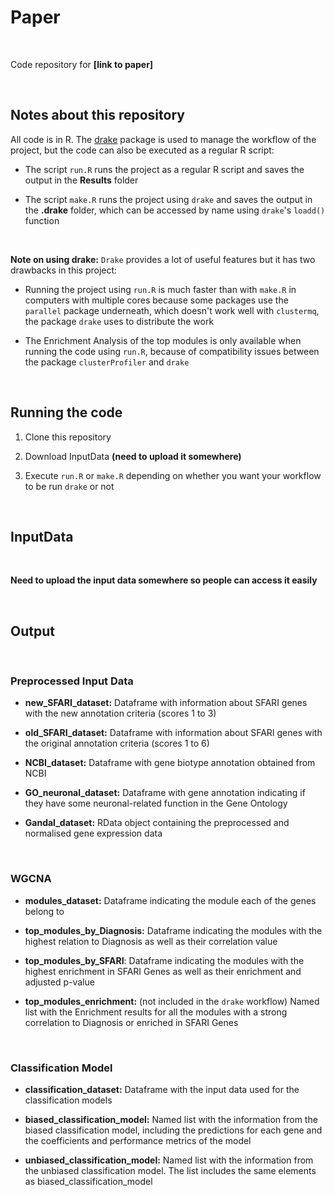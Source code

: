# Paper

<br>

Code repository for **[link to paper]**

<br>

## Notes about this repository

All code is in R. The [drake](https://github.com/ropensci/drake) package is used to manage the workflow of the project, but the code can also be executed as a regular R script:

- The script `run.R` runs the project as a regular R script and saves the output in the **Results** folder

- The script `make.R` runs the project using `drake` and saves the output in the **.drake** folder, which can be accessed by name using `drake`'s `loadd()` function

<br>

**Note on using drake:** `Drake` provides a lot of useful features but it has two drawbacks in this project:

- Running the project using `run.R` is much faster than with `make.R` in computers with multiple cores because some packages use the `parallel` package underneath, which doesn't work well with `clustermq`, the package `drake` uses to distribute the work

- The Enrichment Analysis of the top modules is only available when running the code using `run.R`, because of compatibility issues between the package `clusterProfiler` and `drake`

<br>

## Running the code

1. Clone this repository

2. Download InputData **(need to upload it somewhere)**

3. Execute `run.R` or `make.R` depending on whether you want your workflow to be run `drake` or not

<br>

## InputData

<br>

**Need to upload the input data somewhere so people can access it easily**

<br>

## Output

<br>

### Preprocessed Input Data

- **new_SFARI_dataset:** Dataframe with information about SFARI genes with the new annotation criteria (scores 1 to 3)

- **old_SFARI_dataset:** Dataframe with information about SFARI genes with the original annotation criteria (scores 1 to 6)

- **NCBI_dataset:** Dataframe with gene biotype annotation obtained from NCBI

- **GO_neuronal_dataset:** Dataframe with gene annotation indicating if they have some neuronal-related function in the Gene Ontology

- **Gandal_dataset:** RData object containing the preprocessed and normalised gene expression data

<br>

### WGCNA

- **modules_dataset:** Dataframe indicating the module each of the genes belong to

- **top_modules_by_Diagnosis:** Dataframe indicating the modules with the highest relation to Diagnosis as well as their correlation value

- **top_modules_by_SFARI**: Dataframe indicating the modules with the highest enrichment in SFARI Genes as well as their enrichment and adjusted p-value

- **top_modules_enrichment:** (not included in the `drake` workflow) Named list with the Enrichment results for all the modules with a strong correlation to Diagnosis or enriched in SFARI Genes

<br>

### Classification Model

- **classification_dataset:** Dataframe with the input data used for the classification models

- **biased_classification_model:** Named list with the information from the biased classification model, including the predictions for each gene and the coefficients and performance metrics of the model

- **unbiased_classification_model:** Named list with the information from the unbiased classification model. The list includes the same elements as biased_classification_model
